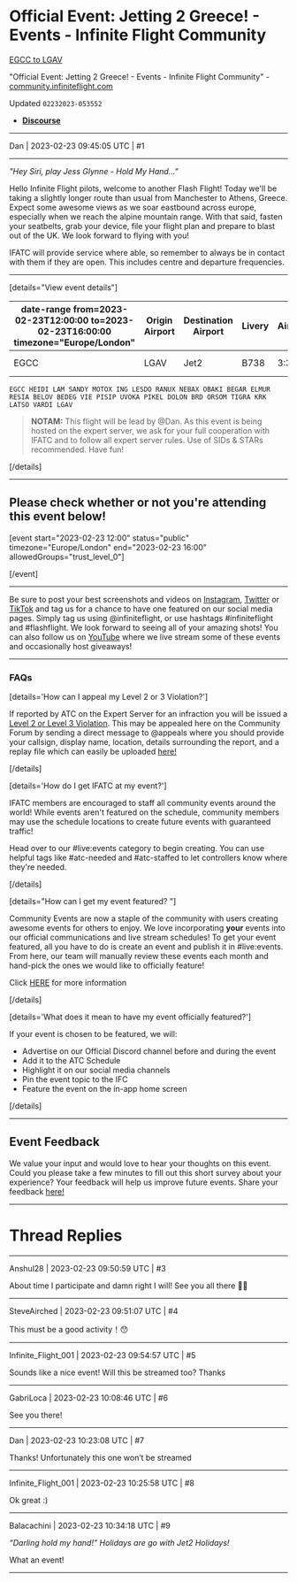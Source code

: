 # Official Event: Jetting 2 Greece! - Events - Infinite Flight Community

[EGCC to LGAV](https://flightplandatabase.com/plan/6193918)

"Official Event: Jetting 2 Greece! - Events - Infinite Flight Community" - [community.infiniteflight.com](http://community.infiniteflight.com)

Updated `02232023-053552`

- [**Discourse**](https://community.infiniteflight.com/t/official-event-jetting-2-greece/775376)

---

Dan | 2023-02-23 09:45:05 UTC | #1

---

*"Hey Siri, play Jess Glynne - Hold My Hand..."*

Hello Infinite Flight pilots, welcome to another Flash Flight! Today we'll be taking a slightly longer route than usual from Manchester to Athens, Greece. Expect some awesome views as we soar eastbound across europe, especially when we reach the alpine mountain range. With that said, fasten your seatbelts, grab your device, file your flight plan and prepare to blast out of the UK. We look forward to flying with you!

IFATC will provide service where able, so remember to always be in contact with them if they are open. This includes centre and departure frequencies.

---

[details="View event details"]

| **date-range from=2023-02-23T12:00:00 to=2023-02-23T16:00:00 timezone="Europe/London"** | **Origin Airport** | **Destination Airport** | **Livery** | **Aircraft** | **Flight Duration** | **Server** |
| --------------------------------------------------------------------------------------- | ------------------ | ----------------------- | ---------- | ------------ | ------------------- | ---------- |
| EGCC                                                                                    | LGAV               | Jet2                    | B738       | 3:30         | Expert Server       |            |

`EGCC HEIDI LAM SANDY MOTOX ING LESDO RANUX NEBAX OBAKI BEGAR ELMUR RESIA BELOV BEDEG VIE PISIP UVOKA PIKEL DOLON BRD ORSOM TIGRA KRK LATSO VARDI LGAV`

> **NOTAM:** This flight will be lead by @Dan. As this event is being hosted on the expert server, we ask for your full cooperation with IFATC and to follow all expert server rules. Use of SIDs & STARs recommended. Have fun!

[/details]

---

## Please check whether or not you're attending this event below!

[event start="2023-02-23 12:00" status="public" timezone="Europe/London" end="2023-02-23 16:00" allowedGroups="trust_level_0"]

[/event]

---

Be sure to post your best screenshots and videos on [Instagram](https://www.instagram.com/infiniteflight/?hl=en), [Twitter](https://twitter.com/infiniteflight) or [TikTok](https://www.tiktok.com/@infiniteflightofficial?is_from_webapp=1&sender_device=pc) and tag us for a chance to have one featured on our social media pages. Simply tag us using @infiniteflight, or use hashtags #infiniteflight and #flashflight. We look forward to seeing all of your amazing shots! You can also follow us on [YouTube](https://www.youtube.com/c/InfiniteFlight) where we live stream some of these events and occasionally host giveaways!

---

### FAQs

[details='How can I appeal my Level 2 or 3 Violation?']

If reported by ATC on the Expert Server for an infraction you will be issued a [Level 2 or Level 3 Violation](https://infiniteflight.com/guide/getting-started/pilot-user-interface/violations). This may be appealed here on the Community Forum by sending a direct message to @appeals where you should provide your callsign, display name, location, details surrounding the report, and a replay file which can easily be uploaded [here!](https://sharemyinfiniteflight.com/)

[/details]

[details='How do I get IFATC at my event?']

IFATC members are encouraged to staff all community events around the world! While events aren't featured on the schedule, community members may use the schedule locations to create future events with guaranteed traffic!

Head over to our #live:events category to begin creating. You can use helpful tags like #atc-needed and #atc-staffed to let controllers know where they're needed.

[/details]

[details="How can I get my event featured? "]

Community Events are now a staple of the community with users creating awesome events for others to enjoy. We love incorporating **your** events into our official communications and live stream schedules! To get your event featured, all you have to do is create an event and publish it in #live:events. From here, our team will manually review these events each month and hand-pick the ones we would like to officially feature!

Click [HERE](https://community.infiniteflight.com/t/new-events-at-infinite-flight/648148) for more information

[/details]

[details='What does it mean to have my event officially featured?']

If your event is chosen to be featured, we will:

- Advertise on our Official Discord channel before and during the event
- Add it to the ATC Schedule
- Highlight it on our social media channels
- Pin the event topic to the IFC
- Feature the event on the in-app home screen

[/details]

---

## Event Feedback

We value your input and would love to hear your thoughts on this event. Could you please take a few minutes to fill out this short survey about your experience? Your feedback will help us improve future events. Share your feedback [here!](https://forms.gle/7SirKsRWTPcjq9N78)

---

# Thread Replies

---

Anshul28 | 2023-02-23 09:50:59 UTC | #3

About time I participate and damn right I will! See you all there 👋🏽

---

SteveAirched | 2023-02-23 09:51:07 UTC | #4

This must be a good activity！😯

---

Infinite_Flight_001 | 2023-02-23 09:54:57 UTC | #5

Sounds like a nice event! Will this be streamed too? Thanks

---

GabriLoca | 2023-02-23 10:08:46 UTC | #6

See you there!

---

Dan | 2023-02-23 10:23:08 UTC | #7

Thanks! Unfortunately this one won’t be streamed

---

Infinite_Flight_001 | 2023-02-23 10:25:58 UTC | #8

Ok great :)

---

Balacachini | 2023-02-23 10:34:18 UTC | #9

*“Darling hold my hand!” Holidays are go with Jet2 Holidays!*

What an event!

---

